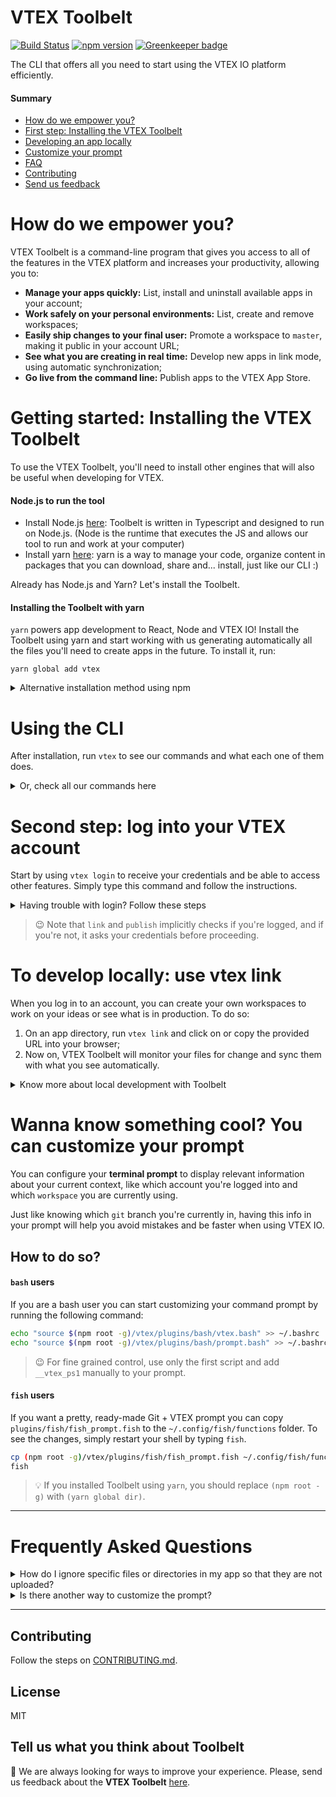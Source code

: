 # VTEX Toolbelt

[![Build Status](https://travis-ci.org/vtex/toolbelt.svg?branch=master)](https://travis-ci.org/vtex/toolbelt) [![npm version](https://img.shields.io/npm/v/vtex.svg?style=flat)](https://www.npmjs.com/package/vtex) [![Greenkeeper badge](https://badges.greenkeeper.io/vtex/toolbelt.svg)](https://greenkeeper.io/)

The CLI that offers all you need to start using the VTEX IO platform efficiently.

#### Summary
- [How do we empower you?](#how-do-we-empower-you)
- [First step: Installing the VTEX Toolbelt](#installing-the-toolbelt-with-yarn)
- [Developing an app locally](#to-develop-locally-use-vtex-link)
- [Customize your prompt](#wanna-know-something-cool-you-can-customize-your-prompt)
- [FAQ](#frequently-asked-questions)
- [Contributing](#contributing)
- [Send us feedback](#tell-us-what-you-think-about-toolbelt)

# How do we empower you? 

VTEX Toolbelt is a command-line program that gives you access to all of 
the features in the VTEX platform and increases your productivity, allowing you to:

- **Manage your apps quickly:** List, install and uninstall available apps in your account;
- **Work safely on your personal environments:** List, create and remove workspaces;
- **Easily ship changes to your final user:** Promote a workspace to `master`, making it public in your account URL;
- **See what you are creating in real time:** Develop new apps in link mode, using automatic synchronization;
- **Go live from the command line:** Publish apps to the VTEX App Store.

# Getting started: Installing the VTEX Toolbelt
To use the VTEX Toolbelt, you'll need to install other engines 
that will also be useful when developing for VTEX.

#### Node.js to run the tool
- Install Node.js [here](https://nodejs.org/en/download/): Toolbelt is written in Typescript and designed to run on Node.js. 
(Node is the runtime that executes the JS and allows our tool to run and work at your computer) 
- Install yarn [here](https://classic.yarnpkg.com/en/docs/install): yarn is a way to manage your code, organize content in packages 
that you can download, share and... install, just like our CLI :) 

Already has Node.js and Yarn? Let's install the Toolbelt. 

#### Installing the Toolbelt with yarn
`yarn` powers app development to React, Node and VTEX IO! Install the Toolbelt using yarn and start working with us generating automatically all the files you'll need to create apps in the future. 
To install it, run: 
 
 ```
 yarn global add vtex
 ```

<details>
  <summary>Alternative installation method using npm</summary>
  You can install using `npm`. But remember, if in the future 
  you want to develop a VTEX IO app, you'll need to install `yarn` 

  To install with `npm`, run:

  ```
  npm install -g vtex
  ```
</details>

# Using the CLI 

After installation, run `vtex` to see our commands and what each one of them does.

<details>
    <summary>Or, check all our commands here</summary>

  ```
  $ vtex
    Welcome to VTEX I/O
    Login with vtex login <account>

    Usage: vtex <command> [options]

    Commands:

      add <app>               Add app(s) to the manifest dependencies
      deprecate [app]         Deprecate app(s)
      init                    Create basic files and folders for your VTEX app
      install [app]           Install an app (defaults to the app in the current directory)
      link                    Start a development session for this app
      setup                   Setup your development environment (configure tsconfig and tslint, run yarn)
      list                    List your installed VTEX apps
      logs                    Show apps production logs
      login                   Log into a VTEX account
      logout                  Logout of the current VTEX account
      promote                 Promote this workspace to master
      publish [path]          Publish the current app or a path containing an app
      switch <account>        Switch to another VTEX account
      test                    Run your VTEX app unit tests
      uninstall [app]         Uninstall an app (defaults to the app in the current directory)
      unlink [app]            Unlink an app on the current directory or a specified one
      update                  Update all installed apps to the latest version
      use <name>              Use a workspace to perform operations
      whoami                  See your credentials current status

      browse [endpoint]       Browse an endpoint of the store under development

      config get <name>                 Gets the current value for the requested configuration
      config set <name> <value>         Sets the current value for the given configuration

      deps list                              List your workspace dependencies
      deps update [app]                      Update all workspace dependencies or a specific app@version
      deps diff [workspace1] [workspace2]    Show dependencies difference between two workspaces

      infra install <name>     Install a service
      infra list [name]        List installed services
      infra update             Update all installed services

      local manifest    Generate manifest from package.json
      local package     Generate package.json from manifest
      local account     Show current account and copy it to clipboard
      local workspace   Show current workspace and copy it to clipboard
      local token       Show user's auth token and copy it to clipboard

      port react       Convert your app from React 0.x to React 2.x

      release [releaseType/Version] [tagName]          Bump app version, commit and push to remote (git only)

      settings <app> [fields]                     Get app settings
      settings set <app> <fields> <value>         Set a value
      settings unset <app> <fields>               Unset a value

      redirects import <csvPath>      Import redirects for the current account and workspace
      redirects export <csvPath>      Export all redirects in the current account and workspace
      redirects delete <csvPath>      Delete redirects in the current account and workspace

      url                               Prints base URL for current account, workspace and account

      workspace                         Alias for vtex workspace info
      workspace create <name>           Create a new workspace with this name
      workspace delete <name>           Delete a single or various workspaces
      workspace info                    Display information about the current workspace
      workspace list                    List workspaces on this account
      workspace promote                 Promote this workspace to master
      workspace reset [name]            Delete and create a workspace
      workspace use <name>              Use a workspace to perform operations

    Options:

      -h, --help  show help information
  ```
</details>

# Second step: log into your VTEX account

Start by using `vtex login` to receive your credentials and be able 
to access other features. Simply type this command and follow the instructions.

<details>
<summary>Having trouble with login? Follow these steps</summary>

You can use `vtex login` to login with your VTEX ID credentials or vtex logout if you're already logged in and want to change credentials.

When logging in, you will be asked for 3 things:
- The `account` name of the store you wish to work on, that would be your company's or client's `account` name;
- Your VTEX ID email, the one you received access to work with VTEX.
- Your VTEX ID password, the one you chose when creating your user. 

If you wish to work on another `account`, run `vtex switch <account>` specifying the account you want to move to.

</details>

> 😉 Note that `link` and `publish` implicitly checks if you're logged, and if you're not, it asks your credentials before proceeding.

# To develop locally: use vtex link

When you log in to an account, you can create your own workspaces to work on your ideas or see what is in production. To do so:

1. On an app directory, run `vtex link` and click on or copy the provided URL into your browser;
2. Now on, VTEX Toolbelt will monitor your files for change and sync them with what you see automatically. 

<details>
<summary>Know more about local development with Toolbelt</summary>

Toolbelt will upload all your app files to the developer environment, print an URL for your use, and watch for any changes you make to the files, which will be automatically synchronized.

</details>


# Wanna know something cool? You can customize your prompt

You can configure your **terminal prompt** to display relevant information about your current context, like which account you're logged into and which `workspace` you are currently using.

Just like knowing which `git` branch you're currently in, having this info in your prompt will help you avoid mistakes and be faster when using VTEX IO.

## How to do so? 

#### `bash` users

If you are a bash user you can start customizing your command prompt by running the following command:

```sh
echo "source $(npm root -g)/vtex/plugins/bash/vtex.bash" >> ~/.bashrc
echo "source $(npm root -g)/vtex/plugins/bash/prompt.bash" >> ~/.bashrc
```

> 😉 For fine grained control, use only the first script and add `__vtex_ps1` manually to your prompt.

#### `fish` users

If you want a pretty, ready-made Git + VTEX prompt you can copy `plugins/fish/fish_prompt.fish` to the  `~/.config/fish/functions` folder. To see the changes, simply restart your shell by typing `fish`.

```sh
cp (npm root -g)/vtex/plugins/fish/fish_prompt.fish ~/.config/fish/functions/
fish
```

> 💡 If you installed Toolbelt using `yarn`, you should replace `(npm root -g)` with `(yarn global dir)`.

---

# Frequently Asked Questions

<details>
<summary>How do I ignore specific files or directories in my app so that they are not uploaded?</summary>

Create a `.vtexignore` file containing, on each line, paths you wish to ignore.
If no `.vtexignore` is found, your [.gitignore](http://git-scm.com/docs/gitignore) file is used instead.

</details>

<details>
<summary>Is there another way to customize the prompt?</summary>

You can do so by adding the `vtex_get_account` and `vtex_get_workspace` commands to your PS1 environment variable the way it pleases you.

</details>


---
## Contributing

Follow the steps on [CONTRIBUTING.md](./docs/CONTRIBUTING.md).

## License

MIT

## Tell us what you think about Toolbelt  
📡 We are always looking for ways to improve your experience. Please, send us feedback about the **VTEX Toolbelt** [here](https://forms.gle/hA7mGGdPBm5ssCUh9).
